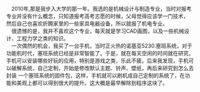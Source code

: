 &emsp;2010年,那是我步入大学的那一年。我选的是机械设计与制造专业，当时对报考专业并没有什么概念，只知道报考高考志愿的时候，父母觉得应该学一门技术，
然后自己也喜欢折腾家里的一些家具电器设备，所以就报了机电专业。   
&emsp;很遗憾的是，我并不喜欢这个专业，每天就是学习CAD画图，以及一些机械设计、工程力学之类的知识。   
&emsp;一次偶然的机会，我买了一台手机，当时正火热的诺基亚5230.塞班系统，对于功能机时代，塞班系统已经是非常智能了。于是，就在每天空闲的时间就在研究，
手机可以安装哪些好玩的应用，特别是游戏之类，乐此不疲。后来我发现，手机可以破解系统，自己定制，开始是修改默认主题、铃声、壁纸，再后来研究到怎么去封装
一个塞班系统的固件包，这样，手机就可以刷机成自己定制的系统了，在功能和美观上都可以得到很大的提升。这大概是最早解除到程序这块了。

  